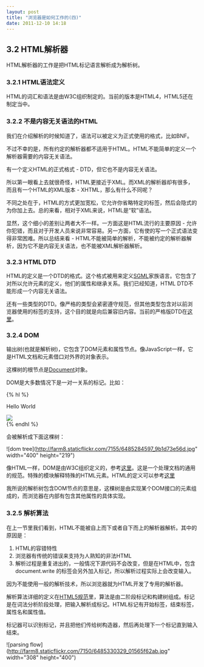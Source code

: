 ```yaml
---
layout: post
title: "浏览器是如何工作的(四)"
date: 2011-12-10 14:18
---
```

## 3.2 HTML解析器

HTML解析器的工作是把HTML标记语言解析成为解析树。

### 3.2.1 HTML语法定义

HTML的词汇和语法是由W3C组织制定的。当前的版本是HTML4，HTML5还在制定当中。

### 3.2.2 不是内容无关语法的HTML

我们在介绍解析的时候知道了，语法可以被定义为正式使用的格式，比如BNF。

不过不幸的是，所有约定的解析器都不适用于HTML。HTML不能简单的定义一个解析器需要的内容无关语法。

有一个定义HTML的正式格式 - DTD，但它也不是内容无关语法。

所以第一眼看上去就很奇怪，HTML更接近于XML。而XML的解析器却有很多，而且有一个HTML的XML版本 - XHTML，那么有什么不同呢？

不同之处在于，HTML的方式更加宽松，它允许你省略特定的标签，然后会隐式的为你加上去。总的来看，相对于XML来说，HTML是“软”语法。

显然，这个细小的差别让两者大不一样。一方面这是HTML流行的主要原因 - 允许你犯错，而且对于开发人员来说非常容易。另一方面，它有使的写一个正式语法变得非常困难。所以总结来看 - HTML不能被简单的解析，不能被约定的解析器解析，因为它不是内容无关语法，也不能被XML解析器解析。

### 3.2.3 HTML DTD

HTML的定义是一个DTD的格式。这个格式被用来定义[SGML](http://en.wikipedia.org/wiki/Standard_Generalized_Markup_Language "SGML")家族语言。它包含了对所以允许元素的定义，他们的属性和继承关系。我们已经知道，HTML DTD不能形成一个内容无关语法。

还有一些类型的DTD。像严格的类型会紧密遵守规范，但其他类型包含对以前浏览器使用的标签的支持，这个目的就是向后兼容旧内容。当前的严格版DTD在[这里](http://www.w3.org/TR/html4/strict.dtd "strict dtd")。

### 3.2.4 DOM

输出树(也就是解析树)，它包含了DOM元素和属性节点。像JavaScript一样，它是HTML文档和元素借口对外界的对象表示。

这棵树的根节点是[Document](http://www.w3.org/TR/1998/REC-DOM-Level-1-19981001/level-one-core.html#i-Document "Document")对象。

DOM是大多数情况下是一对一关系的标记。比如：

{% hl %}
<html>
  <body>
    <p>
      Hello World
    </p>
    <div> <img src="example.png"/></div>
  </body>
</html>
{% endhl %}

会被解析成下面这棵树：

![dom tree](http://farm8.staticflickr.com/7155/6485284597_9b1d73e56d.jpg" width="400" height="219")

像HTML一样，DOM是由W3C组织定义的，参考[这里](http://www.w3.org/DOM/DOMTR "DOM")。这是一个处理文档的通用的规范。特殊的模块解释特殊的HTML元素。HTML的定义可以参考[这里](http://www.w3.org/TR/2003/REC-DOM-Level-2-HTML-20030109/idl-definitions.html "html")

我所说的解析树包含DOM节点的意思是，这棵树是由实现某个DOM接口的元素组成的，而浏览器在内部有包含其他属性的具体实现。

### 3.2.5 解析算法

在上一节里我们看到，HTML不能被自上而下或者自下而上的解析器解析。其中的原因是：

1. HTML的容错特性
2. 浏览器有传统的错误来支持为人熟知的非法HTML
3. 解析过程是重复进出的，一般情况下源代码不会改变，但是在HTML中，包含document.write 的标签会另外加入标记，所以解析过程实际上会改变输入。

因为不能使用一般的解析技术，所以浏览器就为HTML开发了专用的解析器。

解析算法详细的定义在[HTML5规范](http://www.whatwg.org/specs/web-apps/current-work/multipage/parsing.html)里，算法是由二阶段标记和构建树组成。标记是在词法分析阶段处理，把输入解析成标记。HTML标记有开始标签，结束标签，属性名和属性值。

标记器可以识别标记，并且把他们传给树构造器，然后再处理下一个标记直到输入结束。

![parsing flow](http://farm8.staticflickr.com/7150/6485330329_01565f62ab.jpg" width="308" height="400")



